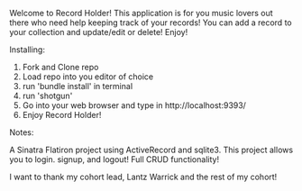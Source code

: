 Welcome to Record Holder! This application is for you music lovers out there who need help keeping track of your records! You can add a record to your collection and update/edit or delete! Enjoy! 

Installing: 
1. Fork and Clone repo 
2. Load repo into you editor of choice 
3. run 'bundle install' in terminal 
4. run 'shotgun' 
5. Go into your web browser and type in http://localhost:9393/ 
6. Enjoy Record Holder! 

Notes:

A Sinatra Flatiron project using ActiveRecord and sqlite3. This project allows you to login. signup, and logout! Full CRUD functionality! 

I want to thank my cohort lead, Lantz Warrick and the rest of my cohort! 


